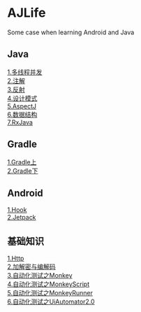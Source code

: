 # AJLife
Some case when learning Android and Java

## Java
[1.多线程并发](https://github.com/peace710/AJLife/tree/master/JLifeThread/src/main/java/me/peace/thread)<br/>
[2.注解](https://github.com/peace710/AJLife/tree/master/JLifeAnnotation/src/main/java/me/peace/annotation)<br/>
[3.反射](https://github.com/peace710/AJLife/tree/master/JLifeReflection/src/main/java/me/peace/reflection)<br/>
[4.设计模式](https://github.com/peace710/AJLife/tree/master/JLifeDesign/src/main/java/me/peace/design)<br/>
[5.AspectJ](https://github.com/peace710/AJLife/tree/master/ALifeAspectJ/src/main/java/me/peace/aspectJ)<br/>
[6.数据结构](https://github.com/peace710/AJLife/tree/master/JLifeDataStructure/src/main/java/me/peace/data/structure)<br/>
[7.RxJava](https://github.com/peace710/AJLife/tree/master/ALifeRxJava/src/main/java/me/peace/rx/java)<br/>

## Gradle
[1.Gradle上](https://github.com/peace710/AJLife/tree/master/gradleLife)<br/>
[2.Gradle下](https://github.com/peace710/GradleLife)<br/>

## Android
[1.Hook](https://github.com/peace710/AJLife/tree/master/ALifeHook/src/main/java/me/peace/hook)<br/>
[2.Jetpack](https://github.com/peace710/AJLife/tree/master/ALifeJetpack/src/main)<br/>

## 基础知识
[1.Http](https://github.com/peace710/AJLife/blob/master/network/network.md)<br/>
[2.加解密与编解码](https://github.com/peace710/AJLife/blob/master/crypt/crypt.md)<br/>
[3.自动化测试之Monkey](https://github.com/peace710/AJLife/blob/master/autotest/monkey.md)<br/>
[4.自动化测试之MonkeyScript](https://github.com/peace710/AJLife/blob/master/autotest/monkey_script.md)<br/>
[5.自动化测试之MonkeyRunner](https://github.com/peace710/AJLife/blob/master/autotest/monkey_runner.md)<br/>
[6.自动化测试之UiAutomator2.0](https://github.com/peace710/AJLife/blob/master/autotest/UiAutomator2.0.md)<br/>



